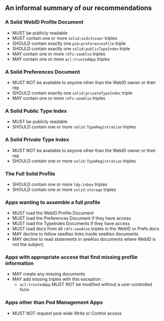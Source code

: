 ## An informal summary of our recommendations

### A Solid WebID Profile Document
  * MUST be publicly readable
  * MUST contain one or more `solid:oidcIssuer` triples
  * SHOULD contain exactly one `pim:preferencesFile` triple
  * SHOULD contain exactly one `solid:publicTypeIndex` triple
  * MAY contain one or more `rdfs:seeAlso` triples
  * MAY contain one or more `acl:trustedApp` triples

### A Solid Preferences Document
  * MUST NOT be available to anyone other than the WebID owner or their rep
  * SHOULD contain exactly one `solid:privateTypeIndex` triple
  * MAY contain one or more `rdfs:seeAlso` triples

### A Solid Public Type Index
  * MUST be publicly readable
  * SHOULD contain one or more `solid:TypeRegistration` triples

### A Solid Private Type Index
  * MUST NOT be available to anyone other than the WebID owner or their rep
  * SHOULD contain one or more `solid:TypeRegistration` triples

### The Full Solid Profile
  * SHOULD contain one or more `ldp:inbox` triples
  * SHOULD contain one or more `solid:storage` triples

### Apps wanting to assemble a full profile
  * MUST load the WebID Profile Document
  * MUST load the Preferences Document if they have access
  * MUST load the TypeIndes Documents if they have access
  * MUST load docs from all `rdfs:seeAlso` triples in the WebID or Prefs docs
  * MAY decline to follow seeAlso links inside seeAlso documents
  * MAY decline to read statements in seeAlso documents where WebID is not the subject;

### Apps with appropriate access that find missing profile information
  * MAY create any missing documents
  * MAY add missing triples with this exception :
    * `acl:trustedApp` MUST NOT be modified without a user-controlled form

### Apps other than Pod Management Apps
  * MUST NOT request pod-wide Write or Control access
